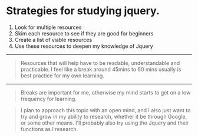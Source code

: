 # Strategies for studying jquery.

1. Look for multiple resources
2. Skim each resource to see if they are good for beginners
3. Create a list of viable resources
4. Use these resources to deepen my knowledge of Jquery

----

> Resources that will help have to be readable, understandable and practicable. I feel like a break around 45mins to 60 mins usually is best practice for my own learning.

----

> Breaks are important for me, otherwise my mind starts to get on a low frequency for learning.

> I plan to approach this topic with an open mind, and I also just want to try and grow in my ability to research, whether it be through Google, or some other means. I'll probably also try using the Jquery and their functions as I research.

